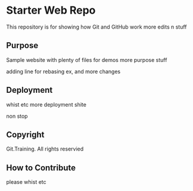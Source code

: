 # Starter Web Repo

This repository is for showing how Git and GitHub work
more edits n stuff

## Purpose

Sample website with plenty of files for demos
more purpose stuff

adding line for rebasing ex, and more changes

## Deployment

whist etc
more deployment shite

non stop

## Copyright
Git.Training. All rights reservied

## How to Contribute
please whist etc
